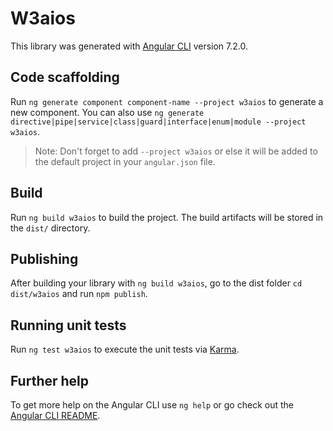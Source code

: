 # W3aios

This library was generated with [Angular CLI](https://github.com/angular/angular-cli) version 7.2.0.

## Code scaffolding

Run `ng generate component component-name --project w3aios` to generate a new component. You can also use `ng generate directive|pipe|service|class|guard|interface|enum|module --project w3aios`.
> Note: Don't forget to add `--project w3aios` or else it will be added to the default project in your `angular.json` file. 

## Build

Run `ng build w3aios` to build the project. The build artifacts will be stored in the `dist/` directory.

## Publishing

After building your library with `ng build w3aios`, go to the dist folder `cd dist/w3aios` and run `npm publish`.

## Running unit tests

Run `ng test w3aios` to execute the unit tests via [Karma](https://karma-runner.github.io).

## Further help

To get more help on the Angular CLI use `ng help` or go check out the [Angular CLI README](https://github.com/angular/angular-cli/blob/master/README.md).
